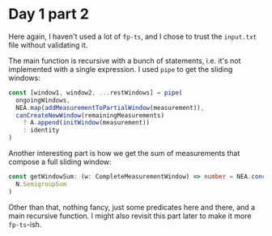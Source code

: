 # Day 1 part 2

Here again, I haven't used a lot of `fp-ts`, and I chose to trust the `input.txt` file without validating it.

The main function is recursive with a bunch of statements, i.e. it's not implemented with a single expression. I used `pipe` to get the sliding windows:

```ts
const [window1, window2, ...restWindows] = pipe(
  ongoingWindows,
  NEA.map(addMeasurementToPartialWindow(measurement)),
  canCreateNewWindow(remainingMeasurements)
    ? A.append(initWindow(measurement))
    : identity
)
```

Another interesting part is how we get the sum of measurements that compose a full sliding window:

```ts
const getWindowSum: (w: CompleteMeasurementWindow) => number = NEA.concatAll(
  N.SemigroupSum
)
```

Other than that, nothing fancy, just some predicates here and there, and a main recursive function. I might also revisit this part later to make it more `fp-ts`-ish.
